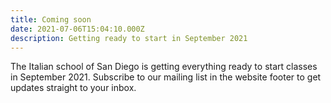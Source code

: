 ```yaml
---
title: Coming soon
date: 2021-07-06T15:04:10.000Z
description: Getting ready to start in September 2021
---
```


The Italian school of San Diego is getting everything ready to start
classes in September 2021.
Subscribe to our mailing list in the website footer to get updates
straight to your inbox.
